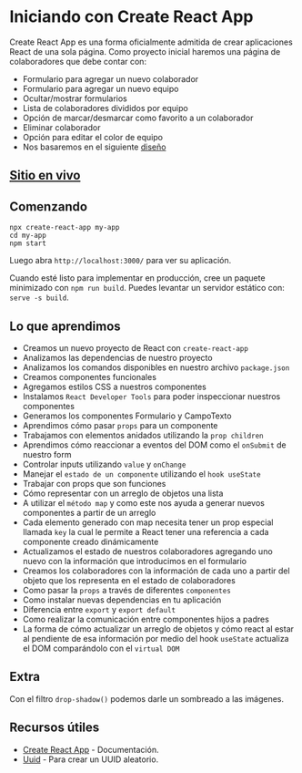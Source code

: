 # Iniciando con Create React App

Create React App es una forma oficialmente admitida de crear aplicaciones React de una sola página. Como proyecto inicial haremos una página de colaboradores que debe contar con:

- Formulario para agregar un nuevo colaborador
- Formulario para agregar un nuevo equipo
- Ocultar/mostrar formularios
- Lista de colaboradores divididos por equipo
- Opción de marcar/desmarcar como favorito a un colaborador
- Eliminar colaborador
- Opción para editar el color de equipo
- Nos basaremos en el siguiente [diseño](https://www.figma.com/file/g0lPfF6MnBImDq7ube3STz/Intro-a-React-Org)

## [Sitio en vivo](https://org-alura-orcin.vercel.app)

## Comenzando

```
npx create-react-app my-app
cd my-app
npm start
```

Luego abra `http://localhost:3000/` para ver su aplicación.

Cuando esté listo para implementar en producción, cree un paquete minimizado con `npm run build`.
Puedes levantar un servidor estático con: `serve -s build`.

## Lo que aprendimos

- Creamos un nuevo proyecto de React con `create-react-app`
- Analizamos las dependencias de nuestro proyecto
- Analizamos los comandos disponibles en nuestro archivo `package.json`
- Creamos componentes funcionales
- Agregamos estilos CSS a nuestros componentes
- Instalamos `React Developer Tools` para poder inspeccionar nuestros componentes
- Generamos los componentes Formulario y CampoTexto
- Aprendimos cómo pasar `props` para un componente
- Trabajamos con elementos anidados utilizando la `prop children`
- Aprendimos cómo reaccionar a eventos del DOM como el `onSubmit` de nuestro form
- Controlar inputs utilizando `value` y `onChange`
- Manejar el `estado de un componente` utilizando el `hook useState`
- Trabajar con props que son funciones
- Cómo representar con un arreglo de objetos una lista
- A utilizar el `método map` y como este nos ayuda a generar nuevos componentes a partir de un arreglo
- Cada elemento generado con map necesita tener un prop especial llamada `key` la cual le permite a React tener una referencia a cada componente creado dinámicamente
- Actualizamos el estado de nuestros colaboradores agregando uno nuevo con la información que introducimos en el formulario
- Creamos los colaboradores con la información de cada uno a partir del objeto que los representa en el estado de colaboradores
- Como pasar la `props` a través de diferentes `componentes`
- Como instalar nuevas dependencias en tu aplicación
- Diferencia entre `export` y `export default`
- Como realizar la comunicación entre componentes hijos a padres
- La forma de cómo actualizar un arreglo de objetos y cómo react al estar al pendiente de esa información por medio del hook `useState` actualiza el DOM comparándolo con el `virtual DOM`

## Extra
Con el filtro `drop-shadow()` podemos darle un sombreado a las imágenes.

## Recursos útiles

- [Create React App](https://create-react-app.dev) - Documentación.
- [Uuid](https://github.com/uuidjs/uuid) - Para crear un UUID aleatorio.